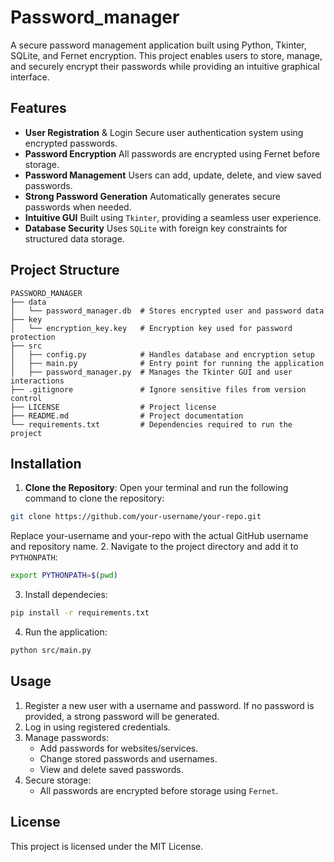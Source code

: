 # Password_manager
A secure password management application built using Python, Tkinter, SQLite, and Fernet encryption. This project enables users to store, manage, and securely encrypt their passwords while providing an intuitive graphical interface.

## Features
- **User Registration** & Login Secure user authentication system using encrypted passwords.
- **Password Encryption** All passwords are encrypted using Fernet before storage.
- **Password Management** Users can add, update, delete, and view saved passwords.
- **Strong Password Generation** Automatically generates secure passwords when needed.
- **Intuitive GUI** Built using `Tkinter`, providing a seamless user experience.
- **Database Security** Uses `SQLite` with foreign key constraints for structured data storage.

## Project Structure
```
PASSWORD_MANAGER
├── data
│   └── password_manager.db  # Stores encrypted user and password data
├── key
│   └── encryption_key.key   # Encryption key used for password protection
├── src
│   ├── config.py            # Handles database and encryption setup
│   ├── main.py              # Entry point for running the application
│   ├── password_manager.py  # Manages the Tkinter GUI and user interactions
├── .gitignore               # Ignore sensitive files from version control
├── LICENSE                  # Project license
├── README.md                # Project documentation
└── requirements.txt         # Dependencies required to run the project
```

## Installation
1. **Clone the Repository**: Open your terminal and run the following command to clone the repository:
```bash
git clone https://github.com/your-username/your-repo.git
```
Replace your-username and your-repo with the actual GitHub username and repository name.
2. Navigate to the project directory and add it to `PYTHONPATH`:
```bash
export PYTHONPATH=$(pwd)
```
3. Install dependecies:
```bash
pip install -r requirements.txt
```
4. Run the application:
```bash
python src/main.py
```

## Usage
1. Register a new user with a username and password. If no password is provided, a strong password will be generated.
2. Log in using registered credentials.
3. Manage passwords:
    - Add passwords for websites/services.
    - Change stored passwords and usernames.
    - View and delete saved passwords.
4. Secure storage:
    - All passwords are encrypted before storage using `Fernet`.

## License
This project is licensed under the MIT License.
